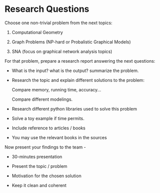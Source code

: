 # Research Questions

Choose one non-trivial problem from the next topics:

1. Computational Geometry

2. Graph Problems (NP-hard or Probalistic Graphical Models)

3. SNA (focus on graphical network analysis topics)

For that problem, prepare a research report answering the next questions:

* What is the input? what is the output? summarize the problem.

* Research the topic and explain different solutions to the problem:
  
    Compare memory, running time, accuracy...

    Compare different modelings.

* Research different python libraries used to solve this problem 

* Solve a toy example if time permits.

* Include reference to articles / books

* You may use the relevant books in the sources

Now present your findings to the team - 

* 30-minutes presentation

* Present the topic / problem

* Motivation for the chosen solution

* Keep it clean and coherent
